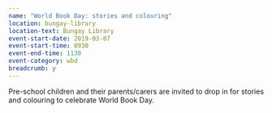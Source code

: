 ```yaml
---
name: "World Book Day: stories and colouring"
location: bungay-library
location-text: Bungay Library
event-start-date: 2019-03-07
event-start-time: 0930
event-end-time: 1130
event-category: wbd
breadcrumb: y
---
```


Pre-school children and their parents/carers are invited to drop in for stories and colouring to celebrate World Book Day.
